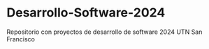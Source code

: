 # Desarrollo-Software-2024
Repositorio con proyectos de desarrollo de software 2024 UTN San Francisco
